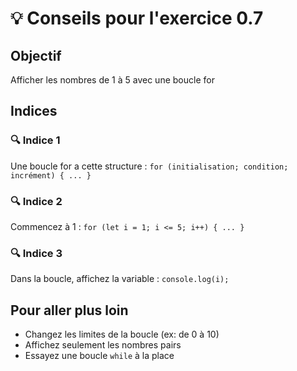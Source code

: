 # 💡 Conseils pour l'exercice 0.7

## Objectif
Afficher les nombres de 1 à 5 avec une boucle for

## Indices

### 🔍 Indice 1
Une boucle for a cette structure : `for (initialisation; condition; incrément) { ... }`

### 🔍 Indice 2
Commencez à 1 : `for (let i = 1; i <= 5; i++) { ... }`

### 🔍 Indice 3
Dans la boucle, affichez la variable : `console.log(i);`


## Pour aller plus loin
- Changez les limites de la boucle (ex: de 0 à 10)
- Affichez seulement les nombres pairs
- Essayez une boucle `while` à la place
